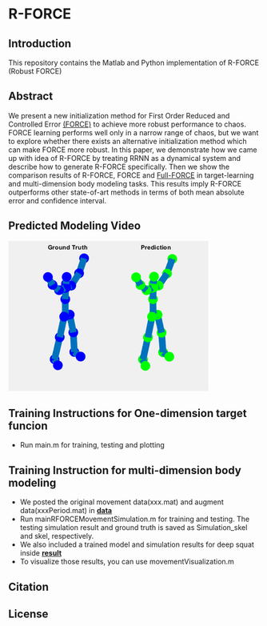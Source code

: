 # R-FORCE
## Introduction
This repository contains the Matlab and Python implementation of R-FORCE (Robust FORCE)

## Abstract
We present a new initialization method for First Order Reduced and Controlled Error [(FORCE)](https://www.sciencedirect.com/science/article/pii/S0896627309005479) to achieve more robust performance to chaos. FORCE learning performs well only in a narrow range of chaos, but we want to explore whether there exists an alternative initialization method which can make FORCE more robust. In this paper, we demonstrate how we came up with idea of R-FORCE by treating RRNN as a dynamical system and describe how to generate R-FORCE specifically. Then we show the comparison results of R-FORCE, FORCE and [Full-FORCE](https://www.ncbi.nlm.nih.gov/pmc/articles/PMC5802861/) in target-learning and multi-dimension body modeling tasks. This results imply R-FORCE outperforms other state-of-art methods in terms of both mean absolute error and confidence interval. 

## Predicted Modeling Video
![Predicted Modeling Video](deepSquat.gif)

## Training Instructions for One-dimension target funcion
* Run main.m for training, testing and plotting

## Training Instruction for multi-dimension body modeling
* We posted the original movement data(xxx.mat) and augment data(xxxPeriod.mat) in [**data**](data)
* Run mainRFORCEMovementSimulation.m for training and testing. The testing simulation result and
  ground truth is saved as Simulation_skel and skel, respectively.
* We also included a trained model and simulation results for deep squat inside [**result**](result)
* To visualize those results, you can use movementVisualization.m

## Citation

## License
